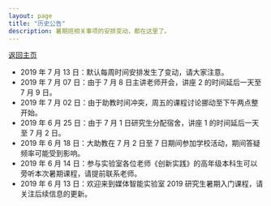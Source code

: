 ```yaml
---
layout: page
title: "历史公告"
description: 暑期班相关事项的安排变动，都在这里了。
---
```


[返回主页](../)

- 2019 年 7 月 13 日：默认每周时间安排发生了变动，请大家注意。
- 2019 年 7 月 07 日：由于 7 月 8 日主讲老师开会，讲座 2 的时间延后一天至 7 月 9 日。
- 2019 年 7 月 02 日：由于助教时间冲突，周五的课程讨论挪动至下午两点整开始。
- 2019 年 6 月 25 日：由于 7 月 1 日研究生分配宿舍，讲座 1 的时间延后一天至 7 月 2 日。
- 2019 年 6 月 18 日：大助教在 7 月 2 日至 7 日期间参加学校活动，期间答疑频率可能受到影响。
- 2019 年 6 月 14 日：参与实验室各位老师《创新实践》的高年级本科生可以旁听本次暑期课程，请提前联系老师。
- 2019 年 6 月 13 日：欢迎来到媒体智能实验室 2019 研究生暑期入门课程，请关注后续信息的更新。
